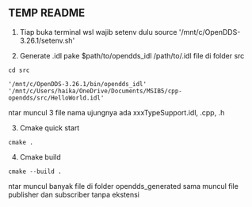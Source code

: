 ## TEMP README

1. Tiap buka terminal wsl wajib setenv dulu
source '/mnt/c/OpenDDS-3.26.1/setenv.sh'

2. Generate .idl pake $path/to/opendds_idl /path/to/.idl file di folder src
```
cd src
```
```
'/mnt/c/OpenDDS-3.26.1/bin/opendds_idl' '/mnt/c/Users/haika/OneDrive/Documents/MSIB5/cpp-opendds/src/HelloWorld.idl'
```
ntar muncul 3 file nama ujungnya ada xxxTypeSupport.idl, .cpp, .h

3. Cmake quick start 
```
cmake .
```
4. Cmake build
```
cmake --build .
```
ntar muncul banyak file di folder opendds_generated sama muncul file publisher dan subscriber tanpa ekstensi